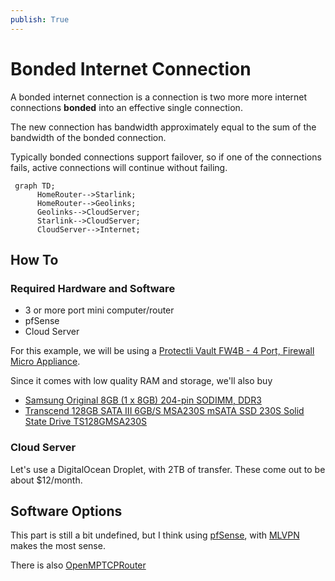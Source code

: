 ```yaml
---
publish: True
---
```


# Bonded Internet Connection

A bonded internet connection is a connection is two more more internet connections **bonded** into an effective single connection. 

The new connection has bandwidth approximately equal to the sum of the bandwidth of the bonded connection.

Typically bonded connections support failover, so if one of the connections fails, active connections will continue without failing.

```mermaid
 graph TD;
      HomeRouter-->Starlink;
      HomeRouter-->Geolinks;
      Geolinks-->CloudServer;
      Starlink-->CloudServer;
	  CloudServer-->Internet;
```


## How To
### Required Hardware and Software
- 3 or more port mini computer/router
- pfSense
- Cloud Server

For this example, we will be using a [Protectli Vault FW4B - 4 Port, Firewall Micro Appliance](https://www.amazon.com/dp/B07G7H4M73?tag=murraynet-20&linkCode=osi&th=1).

Since it comes with low quality RAM and storage, we'll also buy 
- [Samsung Original 8GB (1 x 8GB) 204-pin SODIMM, DDR3](https://www.amazon.com/gp/product/B0173ZBC2E/ref=ox_sc_act_title_1?smid=A91YWXUX63ZCY&psc=1)
- [Transcend 128GB SATA III 6GB/S MSA230S mSATA SSD 230S Solid State Drive TS128GMSA230S](https://www.amazon.com/gp/product/B07GMD5R7M/ref=ox_sc_act_title_3?smid=ATVPDKIKX0DER&th=1)

### Cloud Server
Let's use a DigitalOcean Droplet, with 2TB of transfer. These come out to be about $12/month.

## Software Options

This part is still a bit undefined, but I think using [pfSense](https://www.pfsense.org), with [MLVPN](https://zehome.github.io/MLVPN/) makes the most sense.

There is also [OpenMPTCPRouter](https://www.openmptcprouter.com)
